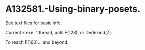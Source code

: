 # A132581.-Using-binary-posets.

See text files for basic info.

Current k.exe: 1 thread, until F(128), or Dedekind(7).

To reach F(160)... and beyond.



